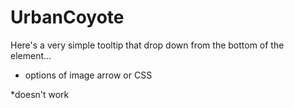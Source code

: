 # UrbanCoyote

Here's a very simple tooltip that drop down from the bottom of the element...

* options of image arrow or CSS

*doesn't work



